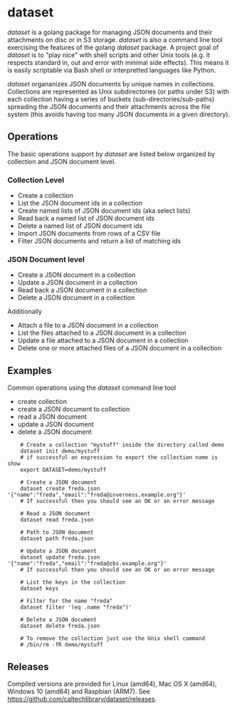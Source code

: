 
# dataset

_dataset_ is a golang package for managing JSON documents and their attachments on disc or in S3 storage.
_dataset_ is also a command line tool exercising the features of the golang _dataset_ package.
A project goal of _dataset_ is to "play nice" with shell scripts and other Unix tools (e.g. it 
respects standard in, out and error with minimal side effects). This means it is easily scriptable
via Bash shell or interpretted languages like Python.

_dataset_ organanizes JSON documents by unique names in collections. Collections are represented
as Unix subdirectories (or paths under S3) with each collection having a series of buckets (sub-directories/sub-paths)
spreading the JSON documents and their attachments across the file system (this avoids having too many
JSON documents in a given directory).

## Operations

The basic operations support by *dataset* are listed below organized by collection and JSON document level.

### Collection Level

+ Create a collection
+ List the JSON document ids in a collection
+ Create named lists of JSON document ids (aka select lists)
+ Read back a named list of JSON document ids
+ Delete a named list of JSON document ids
+ Import JSON documents from rows of a CSV file
+ Filter JSON documents and return a list of matching ids

### JSON Document level

+ Create a JSON document in a collection
+ Update a JSON document in a collection
+ Read back a JSON document in a collection
+ Delete a JSON document in a collection

Additionally

+ Attach a file to a JSON document in a collection
+ List the files attached to a JSON document in a collection
+ Update a file attached to a JSON document in a collection
+ Delete one or more attached files of a JSON document in a collection

## Examples

Common operations using the *dataset* command line tool

+ create collection
+ create a JSON document to collection
+ read a JSON document
+ update a JSON document
+ delete a JSON document

```shell
    # Create a collection "mystuff" inside the directory called demo
    dataset init demo/mystuff
    # if successful an expression to export the collection name is show
    export DATASET=demo/mystuff

    # Create a JSON document 
    dataset create freda.json '{"name":"freda","email":"freda@inverness.example.org"}'
    # If successful then you should see an OK or an error message

    # Read a JSON document
    dataset read freda.json

    # Path to JSON document
    dataset path freda.json

    # Update a JSON document
    dataset update freda.json '{"name":"freda","email":"freda@zbs.example.org"}'
    # If successful then you should see an OK or an error message

    # List the keys in the collection
    dataset keys

    # Filter for the name "freda"
    dataset filter '(eq .name "freda")'

    # Delete a JSON document
    dataset delete freda.json

    # To remove the collection just use the Unix shell command
    # /bin/rm -fR demo/mystuff
```

## Releases

Compiled versions are provided for Linux (amd64), Mac OS X (amd64), Windows 10 (amd64) and Raspbian (ARM7). 
See https://github.com/caltechlibrary/dataset/releases.

